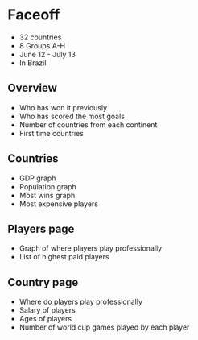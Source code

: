 # Faceoff

* 32 countries
* 8 Groups A-H
* June 12 - July 13
* In Brazil

## Overview

* Who has won it previously
* Who has scored the most goals
* Number of countries from each continent
* First time countries

## Countries

* GDP graph
* Population graph
* Most wins graph
* Most expensive players

## Players page

* Graph of where players play professionally
* List of highest paid players

## Country page

* Where do players play professionally
* Salary of players
* Ages of players
* Number of world cup games played by each player
